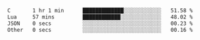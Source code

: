 
<!--START_SECTION:waka-->

```txt
C       1 hr 1 min      █████████████░░░░░░░░░░░░   51.58 %
Lua     57 mins         ████████████░░░░░░░░░░░░░   48.02 %
JSON    0 secs          ░░░░░░░░░░░░░░░░░░░░░░░░░   00.23 %
Other   0 secs          ░░░░░░░░░░░░░░░░░░░░░░░░░   00.16 %
```

<!--END_SECTION:waka-->
